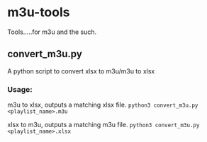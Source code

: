 # **m3u-tools**
   Tools.....for m3u and the such. 

## **convert_m3u.py**
   A python script to convert xlsx to m3u/m3u to xlsx

### Usage: 
   m3u to xlsx, outputs a matching xlsx file.
    `python3 convert_m3u.py <playlist_name>.m3u`

   xlsx to m3u, outputs a matching m3u file.
    `python3 convert_m3u.py <playlist_name>.xlsx`
